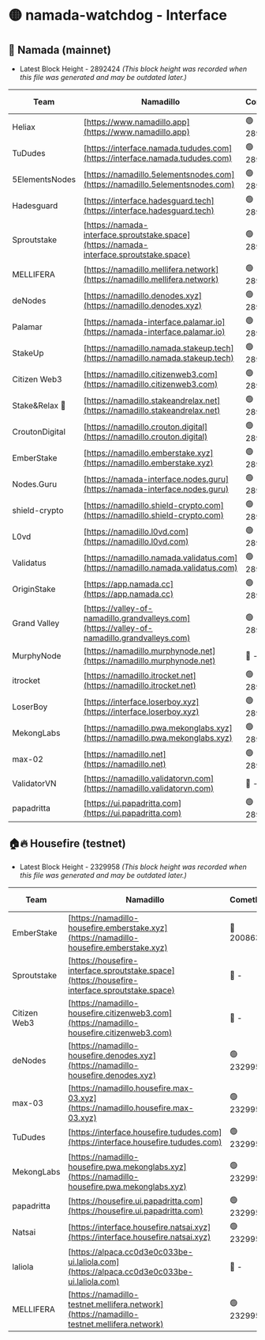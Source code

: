 # 🟡 namada-watchdog - Interface

## 🚀 Namada (mainnet)
- Latest Block Height - 2892424 *(This block height was recorded when this file was generated and may be outdated later.)*

| Team | Namadillo | CometBFT | Indexer | MASP Indexer |
|-|-|-|-|-|
| Heliax | [https://www.namadillo.app](https://www.namadillo.app) | 🟢 2892405 | 🟢 2892405 | 🟢 2892406 |
| TuDudes | [https://interface.namada.tududes.com](https://interface.namada.tududes.com) | 🟢 2892406 | 🟢 2892406 | 🟢 2892405 |
| 5ElementsNodes | [https://namadillo.5elementsnodes.com](https://namadillo.5elementsnodes.com) | 🟢 2892406 | 🟢 2892406 | 🟢 2892406 |
| Hadesguard | [https://interface.hadesguard.tech](https://interface.hadesguard.tech) | 🟢 2892407 | 🟢 2892407 | 🟢 2892407 |
| Sproutstake | [https://namada-interface.sproutstake.space](https://namada-interface.sproutstake.space) | 🟢 2892407 | 🔴 2797937 | 🔴 2891875 |
| MELLIFERA | [https://namadillo.mellifera.network](https://namadillo.mellifera.network) | 🟢 2892408 | 🟢 2892408 | 🟢 2892408 |
| deNodes | [https://namadillo.denodes.xyz](https://namadillo.denodes.xyz) | 🟢 2892409 | 🟢 2892409 | 🟢 2892409 |
| Palamar | [https://namada-interface.palamar.io](https://namada-interface.palamar.io) | 🟢 2892410 | 🟢 2892410 | 🟢 2892410 |
| StakeUp | [https://namadillo.namada.stakeup.tech](https://namadillo.namada.stakeup.tech) | 🟢 2892410 | 🟢 2892410 | 🟢 2892410 |
| Citizen Web3 | [https://namadillo.citizenweb3.com](https://namadillo.citizenweb3.com) | 🟢 2892411 | 🟢 2892411 | 🟢 2892411 |
| Stake&Relax 🦥 | [https://namadillo.stakeandrelax.net](https://namadillo.stakeandrelax.net) | 🟢 2892412 | 🟢 2892412 | 🟢 2892412 |
| CroutonDigital | [https://namadillo.crouton.digital](https://namadillo.crouton.digital) | 🟢 2892412 | 🟢 2892412 | 🟢 2892412 |
| EmberStake | [https://namadillo.emberstake.xyz](https://namadillo.emberstake.xyz) | 🟢 2892413 | 🟢 2892413 | 🟢 2892413 |
| Nodes.Guru | [https://namada-interface.nodes.guru](https://namada-interface.nodes.guru) | 🟢 2892413 | 🟢 2892413 | 🟢 2892413 |
| shield-crypto | [https://namadillo.shield-crypto.com](https://namadillo.shield-crypto.com) | 🟢 2892414 | 🟢 2892414 | 🟢 2892414 |
| L0vd | [https://namadillo.l0vd.com](https://namadillo.l0vd.com) | 🟢 2892415 | 🟢 2892415 | 🟢 2892415 |
| Validatus | [https://namadillo.namada.validatus.com](https://namadillo.namada.validatus.com) | 🟢 2892416 | 🟢 2892416 | 🟢 2892416 |
| OriginStake | [https://app.namada.cc](https://app.namada.cc) | 🟢 2892417 | 🟢 2892417 | 🟢 2892416 |
| Grand Valley | [https://valley-of-namadillo.grandvalleys.com](https://valley-of-namadillo.grandvalleys.com) | 🟢 2892417 | 🟢 2892417 | 🟢 2892417 |
| MurphyNode | [https://namadillo.murphynode.net](https://namadillo.murphynode.net) | 🔴 - | 🔴 - | 🔴 - |
| itrocket | [https://namadillo.itrocket.net](https://namadillo.itrocket.net) | 🟢 2892419 | 🟢 2892419 | 🟢 2892419 |
| LoserBoy | [https://interface.loserboy.xyz](https://interface.loserboy.xyz) | 🟢 2892420 | 🟢 2892420 | 🟢 2892420 |
| MekongLabs | [https://namadillo.pwa.mekonglabs.xyz](https://namadillo.pwa.mekonglabs.xyz) | 🟢 2892421 | 🟢 2892421 | 🟢 2892421 |
| max-02 | [https://namadillo.net](https://namadillo.net) | 🟢 2892422 | 🟢 2892421 | 🟢 2892422 |
| ValidatorVN | [https://namadillo.validatorvn.com](https://namadillo.validatorvn.com) | 🔴 - | 🔴 - | 🔴 - |
| papadritta | [https://ui.papadritta.com](https://ui.papadritta.com) | 🟢 2892424 | 🟢 2892424 | 🔴 2806794 |

## 🏠🔥 Housefire (testnet)
- Latest Block Height - 2329958 *(This block height was recorded when this file was generated and may be outdated later.)*

| Team | Namadillo | CometBFT | Indexer | MASP Indexer |
|-|-|-|-|-|
| EmberStake | [https://namadillo-housefire.emberstake.xyz](https://namadillo-housefire.emberstake.xyz) | 🔴 2008636 | 🔴 - | 🔴 - |
| Sproutstake | [https://housefire-interface.sproutstake.space](https://housefire-interface.sproutstake.space) | 🔴 - | 🔴 - | 🔴 - |
| Citizen Web3 | [https://namadillo-housefire.citizenweb3.com](https://namadillo-housefire.citizenweb3.com) | 🔴 - | 🟢 2329951 | 🟢 2329951 |
| deNodes | [https://namadillo-housefire.denodes.xyz](https://namadillo-housefire.denodes.xyz) | 🟢 2329951 | 🟢 2329951 | 🟢 2329951 |
| max-03 | [https://namadillo.housefire.max-03.xyz](https://namadillo.housefire.max-03.xyz) | 🟢 2329952 | 🔴 2167206 | 🟢 2329952 |
| TuDudes | [https://interface.housefire.tududes.com](https://interface.housefire.tududes.com) | 🟢 2329953 | 🟢 2329952 | 🟢 2329952 |
| MekongLabs | [https://namadillo-housefire.pwa.mekonglabs.xyz](https://namadillo-housefire.pwa.mekonglabs.xyz) | 🟢 2329953 | 🟢 2329953 | 🟢 2329952 |
| papadritta | [https://housefire.ui.papadritta.com](https://housefire.ui.papadritta.com) | 🟢 2329954 | 🟢 2329954 | 🔴 - |
| Natsai | [https://interface.housefire.natsai.xyz](https://interface.housefire.natsai.xyz) | 🟢 2329956 | 🟢 2329956 | 🟢 2329956 |
| laliola | [https://alpaca.cc0d3e0c033be-ui.laliola.com](https://alpaca.cc0d3e0c033be-ui.laliola.com) | 🔴 - | 🔴 - | 🔴 - |
| MELLIFERA | [https://namadillo-testnet.mellifera.network](https://namadillo-testnet.mellifera.network) | 🟢 2329958 | 🟢 2329958 | 🟢 2329959 |

